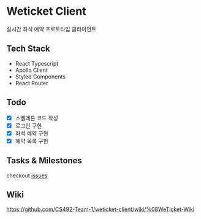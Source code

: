 # Weticket Client

실시간 좌석 예약 프로토타입 클라이언트

## Tech Stack

- React Typescript
- Apollo Client
- Styled Components
- React Router

## Todo

- [x] 스켈레톤 코드 작성
- [x] 로그인 구현
- [x] 좌석 예약 구현
- [x] 예약 목록 구현

## Tasks & Milestones

checkout [issues](https://github.com/CS492-Team-1/weticket-client/issues)

## Wiki
https://github.com/CS492-Team-1/weticket-client/wiki/%08WeTicket-Wiki
